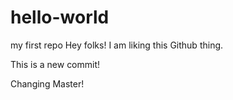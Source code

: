 # hello-world
my first repo
Hey folks!
I am liking this Github thing.

This is a new commit!

Changing Master!